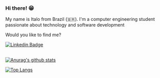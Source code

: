 ### Hi there! 😁

My name is Italo from Brazil (🇧🇷). I'm a computer engineering student passionate about technology and software development

Would you like to find me?

[![Linkedin Badge](https://img.shields.io/badge/-LinkedIn-blue?style=flat-square&logo=Linkedin&logoColor=white&link=https://www.linkedin.com/in/italocvribeiro/)](https://www.linkedin.com/in/italocvribeiro/)


<br/>[![Anurag's github stats](https://github-readme-stats.vercel.app/api?username=italoribeiroc&count_private=true&count_private=true&theme=tokyonight)](https://github.com/anuraghazra/github-readme-stats)

[![Top Langs](https://github-readme-stats.vercel.app/api/top-langs/?username=italoribeiroc&layout=compact&theme=tokyonight)](https://github.com/anuraghazra/github-readme-stats)
